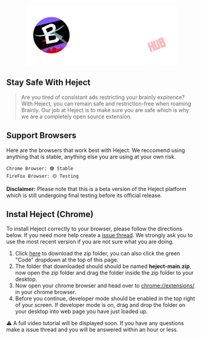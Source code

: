 

<p align="center"><a href="icons/heject.png?raw=true" target="_blank" rel="noopener noreferrer"><img src="icons/heject.png?raw=true" alt="re-frame logo"></a></p>

## Stay Safe With Heject

> Are you tired of consistant ads restricting your brainly expirence? With Heject, you can remain safe and restriction-free when roaming Brainly. Our job at Heject is to make sure you are safe which is why we are a completely open source extension.

## Support Browsers

Here are the browsers that work best with Heject. We reccomend using anything that is stable, anything else you are using at your own risk.
```
Chrome Browser: 🟢 Stable
FireFox Browser: 🟡 Testing
```
**Disclaimer:** Please note that this is a beta version of the Heject platform which is still undergoing final testing before its official release.

## Instal Heject (Chrome)
To install Heject correctly to your browser, please follow the directions below. If you need more help create a [issue thread](https://github.com/wsgdandy/heject/labels/%F0%9F%9A%80%20Installation%20Support). We strongly ask you to use the most recent version if you are not sure what you are doing.
1. Click [here](https://github.com/wsgdandy/heject/archive/refs/heads/main.zip) to download the zip folder, you can also click the green "Code" dropdown at the top of this page.
2. The folder that downloaded should should be named **heject-main.zip**, now open the zip folder and drag the folder inside the zip folder to your desktop.
3. Now open your chrome browser and head over to [chrome://extensions/](chrome://extensions/) in your chrome browser.
4. Before you continue, developer mode should be enabled in the top right of your screen. If developer mode is on, drag and drop the folder on your desktop into web page you have just loaded up.

⚠️ A full video tutorial will be displayed soon. If you have any questions make a issue thread and you will be answered within an hour or less.
